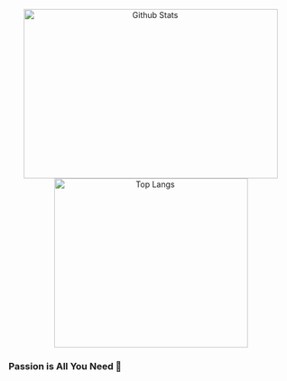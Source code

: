 <p align="center">
  <img src="https://github-readme-stats.vercel.app/api?username=gyllone&show_icons=true&theme=transparent" alt="Github Stats" width="450" height="300">
  <img src="https://github-readme-stats.vercel.app/api/top-langs/?username=gyllone&layout=compact&theme=transparent", alt="Top Langs" width="343" height="300">
</p>

### Passion is All You Need 👊
